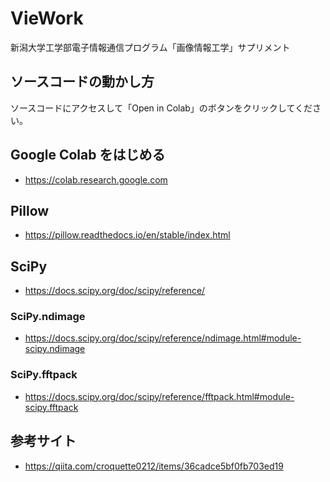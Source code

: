 # VieWork
新潟大学工学部電子情報通信プログラム「画像情報工学」サプリメント

## ソースコードの動かし方
ソースコードにアクセスして「Open in Colab」のボタンをクリックしてください。

## Google Colab をはじめる
- https://colab.research.google.com

## Pillow
- https://pillow.readthedocs.io/en/stable/index.html

## SciPy
- https://docs.scipy.org/doc/scipy/reference/

### SciPy.ndimage 
- https://docs.scipy.org/doc/scipy/reference/ndimage.html#module-scipy.ndimage

### SciPy.fftpack
- https://docs.scipy.org/doc/scipy/reference/fftpack.html#module-scipy.fftpack

## 参考サイト
- https://qiita.com/croquette0212/items/36cadce5bf0fb703ed19
